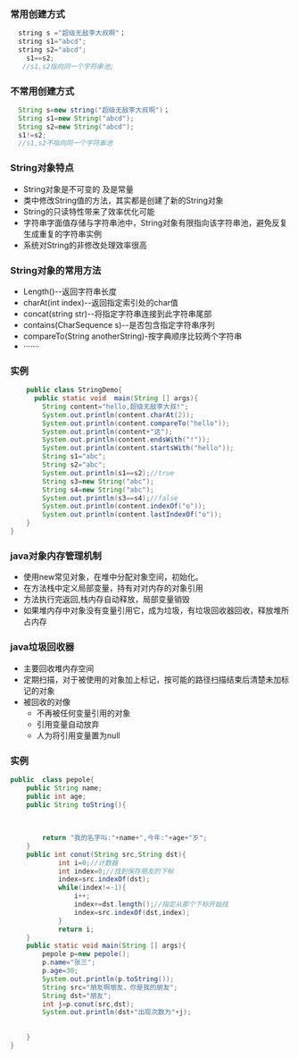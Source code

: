 ### 常用创建方式
```java
  string s ="超级无敌李大叔啊"；
  string s1="abcd";
  string s2="abcd";
    s1==s2;
   //s1,s2指向同一个字符串池;
```  
### 不常用创建方式
```java
  String s=new string("超级无敌李大叔啊")；
  String s1=new String("abcd");
  String s2=new String("abcd");
  s1!=s2;
  //s1,s2不指向同一个字符串池
```
### String对象特点
- String对象是不可变的  及是常量
- 类中修改String值的方法，其实都是创建了新的String对象
- String的只读特性带来了效率优化可能
- 字符串字面值存储与字符串池中，String对象有限指向该字符串池，避免反复生成重复的字符串实例
- 系统对String的非修改处理效率很高
### String对象的常用方法
- Length()--返回字符串长度
- charAt(int index)--返回指定索引处的char值
- concat(string str)--将指定字符串连接到此字符串尾部
- contains(CharSequence s)--是否包含指定字符串序列
- compareTo(String anotherString)-按字典顺序比较两个字符串
- ·······
### 实例
```java
    public class StringDemo{
	  public static void  main(String [] args){
		String content="hello,超级无敌李大叔!";
		System.out.println(content.charAt(2));
		System.out.println(content.compareTo("hello"));
		System.out.println(content+"这");
		System.out.println(content.endsWith("!"));
		System.out.println(content.startsWith("hello"));
		String s1="abc";
		String s2="abc";
		System.out.println(s1==s2);//true
		String s3=new String("abc");
		String s4=new String("abc");
		System.out.println(s3==s4);//false
		System.out.println(content.indexOf("o"));
		System.out.println(content.lastIndexOf("o"));
	}
}
```
### java对象内存管理机制
 - 使用new常见对象，在堆中分配对象空间，初始化。
 - 在方法栈中定义局部变量，持有对对内存的对象引用
 - 方法执行完返回,栈内存自动释放，局部变量销毁
 - 如果堆内存中对象没有变量引用它，成为垃圾，有垃圾回收器回收，释放堆所占内存
### java垃圾回收器
 - 主要回收堆内存空间
 - 定期扫描，对于被使用的对象加上标记，按可能的路径扫描结束后清楚未加标记的对象
 - 被回收的对像
   - 不再被任何变量引用的对象
   - 引用变量自动放弃
   - 人为将引用变量置为null
### 实例
```java 	
public	class pepole{
	public String name;
	public int age;
	public String toString(){
		
		
		
		return "我的名字叫:"+name+",今年:"+age+"岁";
	}
	public int conut(String src,String dst){
			int i=0;//计数器
			int index=0;//找到保存朋友的下标
			index=src.indexOf(dst);
			while(index!=-1){
				i++;
				index+=dst.length();//指定从那个下标开始找
				index=src.indexOf(dst,index);
			}
			return i;
	}
	public static void main(String [] args){
		pepole p=new pepole();
		p.name="张三";
		p.age=30;
		System.out.println(p.toString());
		String src="朋友啊朋友，你是我的朋友";
		String dst="朋友";
		int j=p.conut(src,dst);
		System.out.println(dst+"出现次数为"+j);
		
	
	}	
}


```
